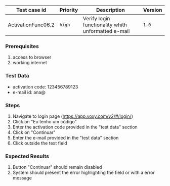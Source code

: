 Test case id | Priority | Description | Version
---|---|---|---
ActivationFunc06.2 | `high` | Verify login functionality whith unformatted e-mail| `1.0`

### Prerequisites
1. access to browser
2. working internet

### Test Data
* activation code: 123456789123
* e-mail id: ana@

### Steps
1. Navigate to login page (https://app.voxy.com/v2/#/login/)
2. Click on "Eu tenho um código"
3. Enter the activation code provided in the "test data" section
4. Click on "Continuar"
5. Enter the e-mail provided in the "test data" section
6. Click outside the text field

### Expected Results
1. Button "Continuar" should remain disabled
2. System should present the error highlighting the field or with a error message
